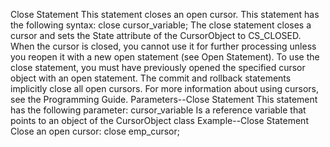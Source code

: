 Close Statement
This statement closes an open cursor.
This statement has the following syntax:
close cursor_variable;
The close statement closes a cursor and sets the State attribute of the CursorObject to CS_CLOSED. When the cursor is closed, you cannot use it for further processing unless you reopen it with a new open statement (see Open Statement). To use the close statement, you must have previously opened the specified cursor object with an open statement.
The commit and rollback statements implicitly close all open cursors. For more information about using cursors, see the Programming Guide.
Parameters--Close Statement
This statement has the following parameter:
cursor_variable
Is a reference variable that points to an object of the CursorObject class
Example--Close Statement
Close an open cursor:
close emp_cursor;
